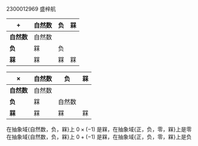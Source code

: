 2300012969 盛梓航


| +       | 自然数 | 负   | 槑   |
| ------- | --- | --- | --- |
| **自然数** | 自然数 |     |     |
| **负**   | 槑   | 负   |     |
| **槑**   | 槑   | 槑   | 槑   |

| $\times$ | 自然数 | 负   | 槑   |
| -------- | --- | --- | --- |
| **自然数**  | 自然数 |     |     |
| **负**    | 槑   | 自然数 |     |
| **槑**    | 槑   | 槑   | 槑   |
在抽象域{自然数，负，槑}上 $0\times(-1)$ 是槑，在抽象域{正，负，零，槑}上是零
在抽象域{自然数，负，槑}上 $0+(-1)$ 是槑，在抽象域{正，负，零，槑}上是负


